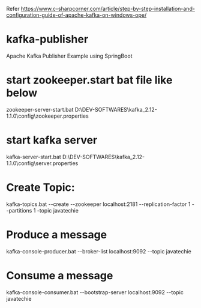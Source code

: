 Refer
https://www.c-sharpcorner.com/article/step-by-step-installation-and-configuration-guide-of-apache-kafka-on-windows-ope/
# kafka-publisher
Apache Kafka Publisher Example using SpringBoot

# start zookeeper.start bat file like below
zookeeper-server-start.bat D:\DEV-SOFTWARES\kafka_2.12-1.1.0\config\zookeeper.properties

# start kafka server
kafka-server-start.bat D:\DEV-SOFTWARES\kafka_2.12-1.1.0\config\server.properties

# Create Topic:
kafka-topics.bat --create --zookeeper localhost:2181 --replication-factor 1 --partitions 1 -topic javatechie

# Produce a message 
kafka-console-producer.bat --broker-list localhost:9092 --topic javatechie

# Consume a message
kafka-console-consumer.bat --bootstrap-server localhost:9092 --topic javatechie
